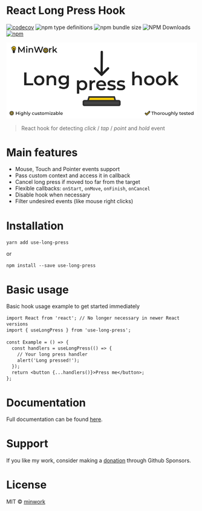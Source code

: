 # React Long Press Hook

[![codecov](https://codecov.io/gh/minwork/react/branch/main/graph/badge.svg?token=2KPMMSLDOM)](https://codecov.io/gh/minwork/react)
![npm type definitions](https://img.shields.io/npm/types/use-long-press)
![npm bundle size](https://img.shields.io/bundlephobia/min/use-long-press)
![NPM Downloads](https://img.shields.io/npm/dm/use-long-press)
[![npm](https://img.shields.io/npm/v/use-long-press)](https://www.npmjs.com/package/use-long-press)

![React Long Press Hook](https://raw.githubusercontent.com/minwork/react/main/packages/use-long-press/images/react-long-press-hook.webp)

> React hook for detecting _click_ / _tap_ / _point_ and _hold_ event

# Main features
- Mouse, Touch and Pointer events support
- Pass custom context and access it in callback
- Cancel long press if moved too far from the target
- Flexible callbacks: `onStart`, `onMove`, `onFinish`, `onCancel`
- Disable hook when necessary
- Filter undesired events (like mouse right clicks)

# Installation
```shell
yarn add use-long-press
```
or
```shell
npm install --save use-long-press
```

# Basic usage
Basic hook usage example to get started immediately
```tsx
import React from 'react'; // No longer necessary in newer React versions
import { useLongPress } from 'use-long-press';

const Example = () => {
  const handlers = useLongPress(() => {
    // Your long press handler
    alert('Long pressed!');
  });
  return <button {...handlers()}>Press me</button>;
};
```

# Documentation

Full documentation can be found [here](https://minwork.gitbook.io/long-press-hook/).

# Support

If you like my work, consider making a [donation](https://github.com/sponsors/minwork) through Github Sponsors.

# License

MIT © [minwork](https://github.com/minwork)
